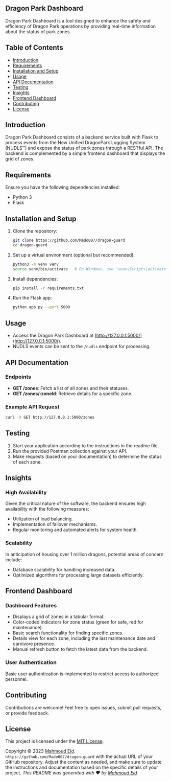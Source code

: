 ## Dragon Park Dashboard

Dragon Park Dashboard is a tool designed to enhance the safety and efficiency of Dragon Park operations by providing real-time information about the status of park zones.

## Table of Contents

- [Introduction](#introduction)
- [Requirements](#requirements)
- [Installation and Setup](#installation-and-setup)
- [Usage](#usage)
- [API Documentation](#api-documentation)
- [Testing](#testing)
- [Insights](#insights)
- [Frontend Dashboard](#frontend-dashboard)
- [Contributing](#contributing)
- [License](#license)

## Introduction

Dragon Park Dashboard consists of a backend service built with Flask to process events from the New Unified DragonPark Logging System (NUDLS™) and expose the status of park zones through a RESTful API. The backend is complemented by a simple frontend dashboard that displays the grid of zones.

## Requirements

Ensure you have the following dependencies installed:

- Python 3
- Flask

## Installation and Setup

1. Clone the repository:

   ```bash
   git clone https://github.com/Mado007/dragon-guard
   cd dragon-guard
   ```

2. Set up a virtual environment (optional but recommended):

   ```bash
   python3 -m venv venv
   source venv/bin/activate   # On Windows, use 'venv\Scripts\activate'
   ```

3. Install dependencies:

   ```bash
   pip install -r requirements.txt
   ```

4. Run the Flask app:

   ```bash
   python app.py --port 5000
   ```

## Usage

- Access the Dragon Park Dashboard at [http://127.0.0.1:5000/](http://127.0.0.1:5000/).
- NUDLS events can be sent to the `/nudls` endpoint for processing.

## API Documentation

### Endpoints

- **GET /zones**: Fetch a list of all zones and their statuses.
- **GET /zones/:zoneId**: Retrieve details for a specific zone.

### Example API Request

```bash
curl -X GET http://127.0.0.1:5000/zones
```

## Testing

1. Start your application according to the instructions in the readme file.
2. Run the provided Postman collection against your API.
3. Make requests (based on your documentation) to determine the status of each zone.

## Insights

### High Availability

Given the critical nature of the software, the backend ensures high availability with the following measures:

- Utilization of load balancing.
- Implementation of failover mechanisms.
- Regular monitoring and automated alerts for system health.

### Scalability

In anticipation of housing over 1 million dragons, potential areas of concern include:

- Database scalability for handling increased data.
- Optimized algorithms for processing large datasets efficiently.

## Frontend Dashboard

### Dashboard Features

- Displays a grid of zones in a tabular format.
- Color-coded indicators for zone status (green for safe, red for maintenance).
- Basic search functionality for finding specific zones.
- Details view for each zone, including the last maintenance date and carnivore presence.
- Manual refresh button to fetch the latest data from the backend.

### User Authentication

Basic user authentication is implemented to restrict access to authorized personnel.

## Contributing

Contributions are welcome! Feel free to open issues, submit pull requests, or provide feedback.

## License

This project is licensed under the [MIT License](https://rem.mit-license.org/).

Copyright © 2023 [Mahmoud Eid](https://github.com/Mado007).<br />
`https://github.com/Mado007/dragon-guard` with the actual URL of your GitHub repository. Adjust the content as needed, and make sure to update the instructions and documentation based on the specific details of your project.
_This README was generated with ❤️ by [Mahmoud Eid](https://github.com/Mado007)_
